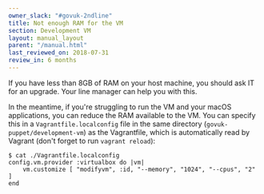 ```yaml
---
owner_slack: "#govuk-2ndline"
title: Not enough RAM for the VM
section: Development VM
layout: manual_layout
parent: "/manual.html"
last_reviewed_on: 2018-07-31
review_in: 6 months
---
```


If you have less than 8GB of RAM on your host machine, you should ask IT for
an upgrade. Your line manager can help you with this.

In the meantime, if you're struggling to run the VM and your macOS applications,
you can reduce the RAM available to the VM. You can specify this in a
`Vagrantfile.localconfig` file in the same directory (`govuk-puppet/development-vm`)
as the Vagrantfile, which is automatically read by Vagrant (don't forget to run
`vagrant reload`):

```shell
$ cat ./Vagrantfile.localconfig
config.vm.provider :virtualbox do |vm|
    vm.customize [ "modifyvm", :id, "--memory", "1024", "--cpus", "2" ]
end
```
